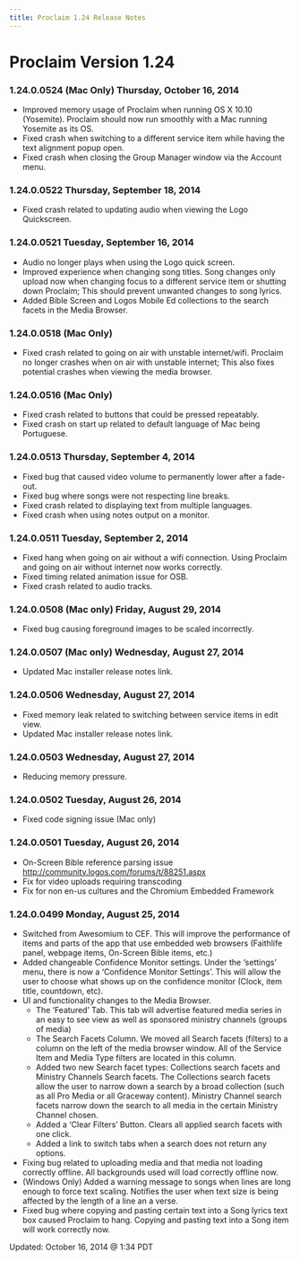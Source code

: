 ```yaml
---
title: Proclaim 1.24 Release Notes
---
```


# Proclaim Version 1.24

### 1.24.0.0524 (Mac Only) Thursday, October 16, 2014
* Improved memory usage of Proclaim when running OS X 10.10 (Yosemite). Proclaim should now run smoothly with a Mac running Yosemite as its OS.
* Fixed crash when switching to a different service item while having the text alignment popup open.
* Fixed crash when closing the Group Manager window via the Account menu.

### 1.24.0.0522 Thursday, September 18, 2014
* Fixed crash related to updating audio when viewing the Logo Quickscreen.

### 1.24.0.0521 Tuesday, September 16, 2014
* Audio no longer plays when using the Logo quick screen.
* Improved experience when changing song titles. Song changes only upload now when changing focus to a different service item or shutting down Proclaim; This should prevent unwanted changes to song lyrics.
* Added Bible Screen and Logos Mobile Ed collections to the search facets in the Media Browser.

### 1.24.0.0518 (Mac Only)
* Fixed crash related to going on air with unstable internet/wifi. Proclaim no longer crashes when on air with unstable internet; This also fixes potential crashes when viewing the media browser.

### 1.24.0.0516 (Mac Only)
* Fixed crash related to buttons that could be pressed repeatably.
* Fixed crash on start up related to default language of Mac being Portuguese.

### 1.24.0.0513 Thursday, September 4, 2014
* Fixed bug that caused video volume to permanently lower after a fade-out.
* Fixed bug where songs were not respecting line breaks.
* Fixed crash related to displaying text from multiple languages.
* Fixed crash when using notes output on a monitor.


### 1.24.0.0511 Tuesday, September 2, 2014
* Fixed hang when going on air without a wifi connection. Using Proclaim and going on air without internet now works correctly.
* Fixed timing related animation issue for OSB.
* Fixed crash related to audio tracks.

### 1.24.0.0508 (Mac only) Friday, August 29, 2014
* Fixed bug causing foreground images to be scaled incorrectly.

### 1.24.0.0507 (Mac only) Wednesday, August 27, 2014
* Updated Mac installer release notes link.

### 1.24.0.0506 Wednesday, August 27, 2014
* Fixed memory leak related to switching between service items in edit view.
* Updated Mac installer release notes link.

### 1.24.0.0503 Wednesday, August 27, 2014
* Reducing memory pressure.

### 1.24.0.0502 Tuesday, August 26, 2014
* Fixed code signing issue (Mac only)

### 1.24.0.0501 Tuesday, August 26, 2014
* On-Screen Bible reference parsing issue http://community.logos.com/forums/t/88251.aspx
* Fix for video uploads requiring transcoding
* Fix for non en-us cultures and the Chromium Embedded Framework

### 1.24.0.0499 Monday, August 25, 2014
* Switched from Awesomium to CEF. This will improve the performance of items and parts of the app that use embedded web browsers (Faithlife panel, webpage items, On-Screen Bible items, etc.)
* Added changeable Confidence Monitor settings. Under the ‘settings’ menu, there is now a ‘Confidence Monitor Settings’. This will allow the user to choose what shows up on the confidence monitor (Clock, item title, countdown, etc).
* UI and functionality changes to the Media Browser.
	* The ‘Featured’ Tab. This tab will advertise featured media series in an easy to see view as well as sponsored ministry channels (groups of media)
	* The Search Facets Column. We moved all Search facets (filters) to a column on the left of the media browser window. All of the Service Item and Media Type filters are located in this column.
	* Added two new Search facet types: Collections search facets and Ministry Channels Search facets. The Collections search facets allow the user to narrow down a search by a broad collection (such as all Pro Media or all Graceway content). Ministry Channel search facets narrow down the search to all media in the certain Ministry Channel chosen.
	* Added a ‘Clear Filters’ Button. Clears all applied search facets with one click.
	* Added a link to switch tabs when a search does not return any options.
* Fixing bug related to uploading media and that media not loading correctly offline. All backgrounds used will load correctly offline now.
* (Windows Only) Added a warning message to songs when lines are long enough to force text scaling. Notifies the user when text size is being affected by the length of a line an a verse.
* Fixed bug where copying and pasting certain text into a Song lyrics text box caused Proclaim to hang. Copying and pasting text into a Song item will work correctly now.


Updated: October 16, 2014 @ 1:34 PDT

